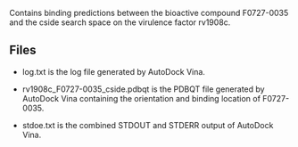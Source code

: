 Contains binding predictions between the bioactive compound F0727-0035 and the cside search space on the virulence factor rv1908c.

## Files

- log.txt is the log file generated by AutoDock Vina.

- rv1908c_F0727-0035_cside.pdbqt is the PDBQT file generated by AutoDock Vina containing the orientation and binding location of F0727-0035.

- stdoe.txt is the combined STDOUT and STDERR output of AutoDock Vina.

